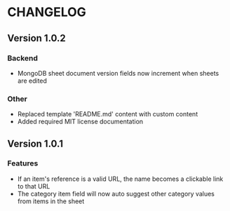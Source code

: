 # CHANGELOG

<!-- VERSION CHANGELOG TEMPLATE -->
<!--
## Version *VERSION NUMBER*

### Features
* features *

### Backend
* non user-facing stuff *

### Bug Fixes -->

## Version 1.0.2

### Backend

- MongoDB sheet document version fields now increment when sheets are edited

### Other

- Replaced template 'README.md' content with custom content
- Added required MIT license documentation
## Version 1.0.1

### Features

- If an item's reference is a valid URL, the name becomes a clickable link to that URL
- The category item field will now auto suggest other category values from items in the sheet
